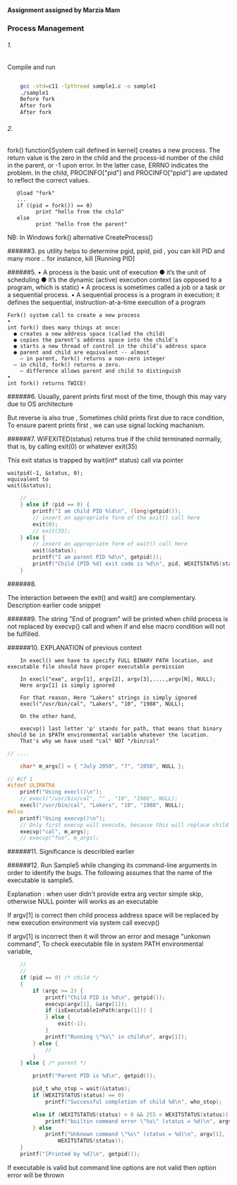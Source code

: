 #### Assignment assigned by Marzia Mam
### Process Management

###### 1.
Compile and run
``` bash

    gcc -std=c11 -lpthread sample1.c -o sample1
    ./sample1
    Before fork
    After fork
    After fork
```

###### 2.
fork() function[System call defined in kernel] creates a new process. The return value is the zero
  in the child and the process-id number of the child in the parent,
  or -1 upon error. In the latter case, ERRNO indicates the problem.
  In the child, PROCINFO["pid"] and PROCINFO["ppid"] are updated  to
  reflect the correct values.


       @load "fork"
       ...
       if ((pid = fork()) == 0)
             print "hello from the child"
       else
             print "hello from the parent"

  NB: In Windows fork() alternative CreateProcess()

######3.
ps utility helps to determine pgid, ppid, pid , you can kill PID and many more ..
for instance, kill [Running PID]

######5.
• A process is the basic unit of execution
    ● it’s the unit of scheduling
    ● it’s the dynamic (active) execution context (as opposed to a
program, which is static)
• A process is sometimes called a job or a task or a sequential
process.
• A sequential process is a program in execution; it defines the
sequential, instruction-at-a-time execution of a program

    Fork() system call to create a new process
    •
    int fork() does many things at once:
      ● creates a new address space (called the child)
      ● copies the parent’s address space into the child’s
      ● starts a new thread of control in the child’s address space
      ● parent and child are equivalent -- almost
        – in parent, fork() returns a non-zero integer
      – in child, fork() returns a zero.
        – difference allows parent and child to distinguish
    •
    int fork() returns TWICE!

######6.
Usually, parent prints first most of the time, though this may vary due to OS architecture

But reverse is also true , Sometimes child prints first due to race condition,
To ensure parent prints first , we can use signal locking machanism.

######7.
WIFEXITED(status)
 returns true if the child terminated normally, that is, by calling exit(0) or whatever exit(35)

 This exit status is trapped by wait(int* status) call via pointer

    waitpid(-1, &status, 0);
    equivalent to
    wait(&status);

```c
    // ...
    } else if (pid == 0) {
        printf("I am child PID %ld\n", (long)getpid());
        // insert an appropriate form of the exit() call here
        exit(0);
        // exit(35);
    } else {
        // insert an appropriate form of wait() call here
        wait(&status);
        printf("I am parent PID %d\n", getpid());
        printf("Child [PID %d] exit code is %d\n", pid, WEXITSTATUS(status));
    }
```

######8.

The interaction between the exit() and wait() are complementary.
Description earlier code snippet


######9.
The string "End of program" will be printed when child process is not replaced by execvp()  call and when if and else macro condition will not be fulfilled.

######10. EXPLANATION of previous context

        In execl() wee have to specify FULL BINARY PATH location, and executable file should have proper executable permission

        In execl("exe", argv[1], argv[2], argv[3],....,argv[N], NULL);
        Here argv[1] is simply ignored

        For that reason, Here "Lakers" strings is simply ignored
        execl("/usr/bin/cal", "Lakers", "10", "1988", NULL);

        On the other hand,

        execvp() last letter 'p' stands for path, that means that binary should be in $PATH environmental variable whatever the location.
        That's why we have used "cal" NOT "/bin/cal"

``` c
// ....

    char* m_args[] = { "July 2050", "7", "2050", NULL };

// #if 1
#ifdef ULIMATRA
    printf("Using execl()\n");
    // execl("/usr/bin/cal", "" , "10", "1988", NULL);
    execl("/usr/bin/cal", "Lakers", "10", "1988", NULL);
#else
    printf("Using execvp()\n");
    // Only first execvp will execute, because this will replace child image
    execvp("cal", m_args);
    // execvp("foo", m_args);
```

######11.
Significance is describled earlier

######12.
Run Sample5 while changing its command-line arguments in order to identify the bugs. The following assumes that the name of the executable is sample5.


Explanation : when user didn't provide extra arg vector simple skip, otherwise NULL pointer will works as an executable

If argv[1] is correct then child process address space will be replaced by new execution environment via system call execvp()

If argv[1] is incorrect then it will throw an error and mesage "unkonwn command", To check executable file in system PATH environmental variable,

``` c
    //
    //
    if (pid == 0) /* child */
    {
        if (argc >= 2) {
            printf("Child PID is %d\n", getpid());
            execvp(argv[1], &argv[1]);
            if (isExecutableInPath(argv[1])) {
            } else {
                exit(-1);
            }
            printf("Running \"%s\" in child\n", argv[1]);
        } else {
            //
        }
    } else { /* parent */

        printf("Parent PID is %d\n", getpid());

        pid_t who_stop = wait(&status);
        if (WEXITSTATUS(status) == 0)
            printf("Successful completion of child %d\n", who_stop);

        else if (WEXITSTATUS(status) > 0 && 255 < WEXITSTATUS(status)) {
            printf("builtin command error \"%s\" (status = %d)\n", argv[1], WEXITSTATUS(status));
        } else
            printf("Unknown command \"%s\" (status = %d)\n", argv[1],
                WEXITSTATUS(status));
    }
    printf("[Printed by %d]\n", getpid());

```
If executable is valid but command line options are not valid then option error will be thrown
